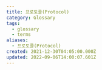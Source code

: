 ```yaml
---
title: 프로토콜(Protocol)
category: Glossary
tags:
  - glossary
  - terms
aliases:
  - 프로토콜(Protocol)
created: 2021-12-30T04:05:00.000Z
updated: 2022-09-06T14:00:07.601Z
---
```

